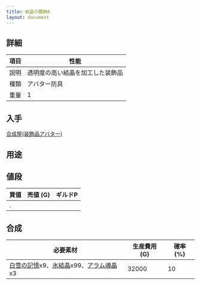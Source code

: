```yaml
---
title: 結晶の腰飾A
layout: document
---
```

## 詳細

|項目|性能|
|---|---|
|説明|透明度の高い結晶を加工した装飾品|
|種類|アバター防具|
|重量|1|

## 入手

[合成屋(装飾品アバター)](合成屋(装飾品アバター))

## 用途

## 値段

|買値|売値 (G)|ギルドP|
|---|---|---|
|.|||

## 合成

|必要素材|生産費用 (G)|確率 (%)|
|---|---|---|
|[白雪の記憶](白雪の記憶)x9、[氷結晶](氷結晶)x99、[アラム魂晶](アラム魂晶)x3|32000|10|
